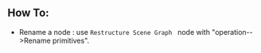 

## How To:

- Rename a node : use `Restructure Scene Graph ` node with "operation-->Rename primitives".
